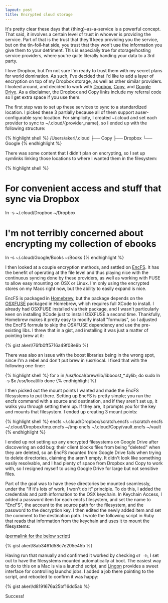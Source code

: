 ```yaml
---
layout: post
title: Encrypted cloud storage
---
```

It's pretty clear these days that {thing}-as-a-service is a powerful concept. That said, it involves a certain level of trust in whoever is providing the service. Part of that is the trust that they'll keep providing you the service, but on the tin-foil-hat side, you trust that they won't use the information you give them to your detriment. This is especially true for storage/hosting service providers, where you're quite literally handing your data to a 3rd party.

I love Dropbox, but I'm not sure I'm ready to trust them with my secret plans for world domination. As such, I've decided that I'd like to add a layer of encryption on top of my Dropbox storage, as well as other similar providers. I looked around, and decided to work with [Dropbox](https://db.tt/xSBPWTGd), [Copy](https://copy.com?r=YubGHw), and [Google Drive](https://drive.google.com). As a disclaimer, the Dropbox and Copy links include my referral code so I get extra space if you use them.

<!--more-->

The first step was to set up these services to sync to a standardized location. I picked these 3 partially because all of them support auser-configurable sync location. For simplicity, I created ~/.cloud and set each provider to sync to ~/.cloud/{provider_name}, so I ended up with the following structure:

{% highlight shell %}
/Users/akerl/.cloud
├── Copy
├── Dropbox
└── Google
{% endhighlight %}

There was some content that I didn't plan on encrypting, so I set up symlinks linking those locations to where I wanted them in the filesystem:

{% highlight shell %}
# For convenient access and stuff that sync via Dropbox
ln -s ~/.cloud/Dropbox ~/Dropbox
# I'm not terribly concerned about encrypting my collection of ebooks
ln -s ~/.cloud/Google/Books ~/Books
{% endhighlight %}

I then looked at a couple encryption methods, and settled on [EncFS](https://en.wikipedia.org/wiki/EncFS). It has the benefit of operating at the file level and thus playing nice with the continuous syncing done by these providers, as well as working with FUSE to allow easy mounting on OSX or Linux. I'm only using the encrypted stores on my Macs right now, but the ability to easily expand is nice.

EncFS is packaged in [Homebrew](https://github.com/mxcl/homebrew), but the package depends on the [OSXFUSE](http://osxfuse.github.io/) packaged in Homebrew, which requires full XCode to install. I already had OSXFUSE installed via their package, and I wasn't particularly keen on installing XCode just to install OSXFUSE a second time. Thankfully, Homebrew makes it pretty easy to modify install "formulas", so I adjusted the EncFS formula to skip the OSXFUSE dependency and use the pre-existing libs. I threw that in a gist, and installing it was just a matter of pointing brew at it:

{% gist akerl/76fb0ff5716a49f08e9b %}

There was also an issue with the boost libraries being in the wrong spot, since I'm a rebel and don't put brew in /usr/local. I fixed that with the following one-liner:

{% highlight shell %}
for x in /usr/local/brew/lib/libboost_*.dylib; do
  sudo ln -s $x /usr/local/lib
done
{% endhighlight %}

I then picked out the mount points I wanted and made the EncFS filesystems to put there. Setting up EncFS is pretty simple; you run the encfs command with a source and destination, and if they aren't set up, it walks you through setting them up. If they are, it prompts you for the key and mounts that filesystem. I ended up creating 3 mount points:

{% highlight shell %}
encfs ~/.cloud/Dropbox/scratch.encfs ~/scratch
encfs ~/.cloud/Dropbox/tmp.encfs ~/tmp
encfs ~/.cloud/Copy/vault.encfs ~/vault
{% endhighlight %}

I ended up not setting up any encrypted filesystems on Google Drive after discovering an odd bug: their client blocks files from being "deleted" when they are deleted, so an EncFS mounted from Google Drive fails when trying to delete directories, claiming the aren't empty. It didn't look like something easily resolvable, and I had plenty of space from Dropbox and Copy to work with, so I resigned myself to using Google Drive for large but not sensitive files.

Part of the goal was to have these directories be mounted seamlessly, under the "If it's lots of work, I won't do it" principle. To do this, I added the credentials and path information to the OSX keychain. In Keychain Access, I added a password item for each encfs filesystem, and set the name to "EncFS", the account to the source path for the filesystem, and the password to the decryption key. I then edited the newly added item and set the comment to the destination path. I wrote the following script in Ruby that reads that information from the keychain and uses it to mount the filesystems:

([permalink for the below script](https://github.com/akerl/scripts/blob/master/mount_encfs))

{% gist akerl/8ab3461d58c7e205e45b %}

Having run that manually and confirmed it worked by checking `df -h`, I set out to have the filesystems mounted automatically at boot. The easiest way to do to this on a Mac is via a launchd script, and [Lingon](http://www.peterborgapps.com/lingon/) provides a sweet interface for controlling launchd jobs. I added a job there pointing to the script, and rebooted to confirm it was happy:

{% gist akerl/d8191676a25bf16dd5ab %}

Success!

